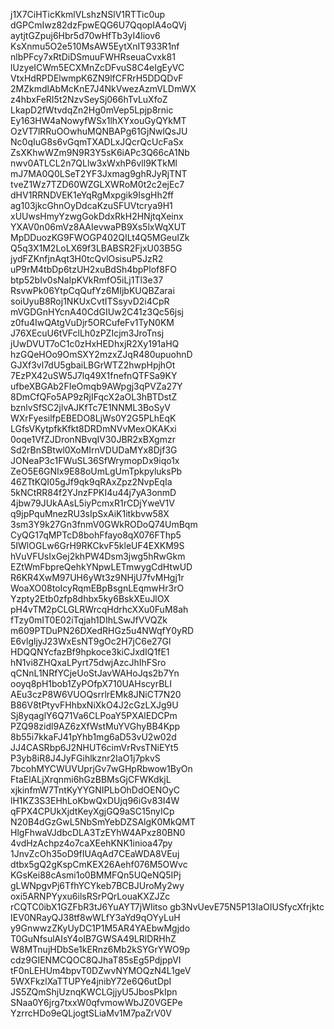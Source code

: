 j1X7CiHTicKkmlVLshzNSlV1RTTic0up
dGPCmIwz82dzFpwEQG6U7QqopIA4oQVj
aytjtGZpuj6Hbr5d70wHfTb3yI4liov6
KsXnmu5O2e510MsAW5EytXnIT933R1nf
nlbPFcy7xRtDiDSmuuFWHRseuaCvxk81
lUzyeICWm5ECXMnZcDFvuS8C4eIgEyVC
VtxHdRPDElwmpK6ZN9lfCFRrH5DDQDvF
2MZkmdlAbMcKnE7J4NkVwezAzmVLDmWX
z4hbxFeRI5t2NzvSeySj066hTvLuXfoZ
LkapD2fWtvdqZn2Hg0mVep5Lpjp8rnic
Ey163HW4aNowyfWSx1lhXYxouGyQYkMT
OzVT7lRRuOOwhuMQNBAPg61GjNwlQsJU
Nc0qIuG8s6vGqmTXADLxJQcrQcUcFaSx
ZsXKhwWZm9N9R3Y5sK6iAPc3Q66cA1Nb
nwv0ATLCL2n7QLlw3xWxhP6vll9KTkMl
mJ7MA0Q0LSeT2YF3Jxmag9ghRJyRjTNT
tveZ1Wz7TZD60WZGLXWRoM0t2c2ejEc7
dHV1RRNDVEK1eYqRgMxpgik9IsgHh2ff
ag103jkcGhnOyDdcaKzuSFUVtcrya9H1
xUUwsHmyYzwgGokDdxRkH2HNjtqXeinx
YXAV0n06mVz8AAIevwaPB9Xs5lxWqXUT
MpDDuozKG9FWOGP402QILt4Q5MGeuIZk
Q5q3X1M2LoLX69f3LBABSR2FjxU03B5G
jydFZKnfjnAqt3H0tcQvlOsisuP5JzR2
uP9rM4tbDp6tzUH2xuBdSh4bpPlof8FO
btp52bIv0sNaIpKVkRmfO5iLj1Tl3e37
RsvwPk06YtpCqQufYz6MIjbKUQBZarai
soiUyuB8Roj1NKUxCvtITSsyvD2i4CpR
mVGDGnHYcnA40CdGIUw2C41z3Qc56jsj
z0fu4IwQAtgVuDjr5ORCufeFv1TyN0KM
J76XEcuU6tVFclLh0zPZIcjm3JroTnsj
jUwDVUT7oC1c0zHxHEDhxjR2Xy191aHQ
hzGQeHOo9OmSXY2mzxZJqR480upuohnD
GJXf3vl7dU5gbaiLBGrWTZ2hwpHpjhOt
7EzPX42uSW5J7lq49X1fnefnQTFSa9KY
ufbeXBGAb2FIeOmqb9AWpgj3qPVZa27Y
8DmCfQFo5AP9zRjIFqcX2aOL3hBTDstZ
bznlvSfSC2jlvAJKfTc7E1NNML3BoSyV
WXrFyesilfpEBEDO8LjWs0Y2G5PLhEqK
LGfsVKytpfkKfkt8DRDmNVvMexOKAKxi
0oqe1VfZJDronNBvqIV30JBR2xBXgmzr
Sd2rBnSBtwl0XoMIrnVDUDaMYx8Djf3G
JONeaP3c1FWuSL36SfWrymopDx9iqo1x
ZeO5E6GNIx9E88oUmLgUmTpkpyluksPb
46ZTtKQI05gJf9qk9qRAxZpz2NvpEqIa
5kNCtRR84f2YJnzFPKI4u44j7yA3onmD
4jbw79JUkAAsL5iyPcmxR1rCDjYweV1V
q9jpPquMnezRU3sIpSxAiK1itkbvw58X
3sm3Y9k27Gn3fnmV0GWkRODoQ74UmBqm
CyQG17qMPTcD8bohFfayo8qX076FThp5
5IWlOGLw6GrH9RKCkvF5kleUF4EXKM9S
hVuVFUsIxGej2khPW4Dsm3jwg5hRwGkm
EZtWmFbpreQehkYNpwLETmwygCdHtwUD
R6KR4XwM97UH6yWt3z9NHjU7fvMHgj1r
WoaXO08toIcyRqmEBpBsgnLEqmwHr3rO
Yzpty2Etb0zfp8dhbx5ky6BskXEuJlOX
pH4vTM2pCLGLRWrcqHdrhcXXu0FuM8ah
fTzy0mIT0E02iTqjah1DIhLSwJfVVQZk
m609PTDuPN26DXedRHGz5u4NWqfY0yRD
E6vlgljyJ23WxEsNT9gOc2H7jC6e27Gl
HDQQNYcfazBf9hpkoce3kiCJxdIQ1fE1
hN1vi8ZHQxaLPyrt75dwjAzcJhIhFSro
qCNnL1NRfYCjeUoStJavWAHoJqs2b7Yn
ooyq8pH1bob1ZyPOfpX710UAHscyrBLI
AEu3czP8W6VUOQsrrlrEMk8JNiCT7N20
B86V8tPtyvFHhbxNiXkO4J2cGzLXJg9U
Sj8yqaglY6Q71Va6CLPoaY5PXAlEDCPm
PZQ98zidl9AZ6zXfWstMuYVGhyBB4Kpp
8b55i7kkaFJ41pYhb1mg6aD53vU2w02d
JJ4CASRbp6J2NHUT6cimVrRvsTNiEYt5
P3yb8iR8J4JyFGihlkznr2IaO1j7pkvS
7bcohMYCWUVUprjGv7wGHpRbwow1ByOn
FtaElALjXrqnmi6hGzBBMsGjCFWKdkjL
xjkinfmW7TntKyYYGNIPLbOhDdOENOyC
lH1KZ3S3EHhLoKbwQxDUjq96iGv83I4W
qFPX4CPUkXjdtKeyXgjGQ9aSC15nyICp
N20B4dGzGwL5NbSmYebDZSAlgK0MkQMT
HlgFhwaVJdbcDLA3TzEYhW4APxz80BN0
4vdHzAchpz4o7caXEehKNK1inioa47py
1JnvZcOh35oD9fIUAqAd7CEaWDA8VEuj
dtbx5gQ2gKspCmKEX26Aehf076M5OWvc
KGsKei88cAsmi1o0BMMFQn5UQeNQ5IPj
gLWNpgvPj6TfhYCYkeb7BCBJUroMy2wy
oxi5ARNPYyxu6ilsRSrPQrLouaKXZJZc
rCQTC0ibX1GZFbR3tJ6YuAYT7jWIitso
gb3NvUevE75N5P13IaOIUSfycXfrjktc
IEV0NRayQJ38tf8wWLfY3aYd9qOYyLuH
y9GnwwzZKyUyDC1P1M5AR4YAEbwMgjdo
T0GuNfsulAIsY4oIB7GWSA49LRlDRHhZ
W8MTnujHDbSe1kERnz6Mb2kSYGrYWO9p
cdz9GIENMCQOC8QJhaT85sEg5PdjppVI
tF0nLEHUm4bpvT0DZwvNYMOQzN4L1geV
5WXFkzlXaTTUPYe4jnibY72e6Q6utDpI
JS5ZQmShjUznqKWCLGjjyU5JbosPkIpn
SNaa0Y6jrg7txxW0qfvmowWbJZ0VGEPe
YzrrcHDo9eQLjogtSLiaMv1M7paZrV0V
